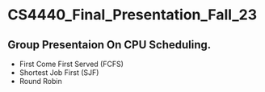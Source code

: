 # CS4440_Final_Presentation_Fall_23
## Group Presentaion On CPU Scheduling.
- First Come First Served (FCFS)
- Shortest Job First (SJF)
- Round Robin

